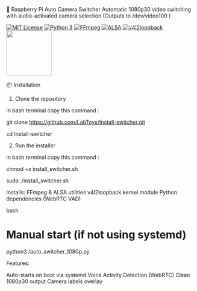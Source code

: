 🎥 Raspberry Pi Auto Camera Switcher
Automatic 1080p30 video switching with audio-activated camera selection
(Outputs to /dev/video100 )

[![MIT License](https://img.shields.io/badge/license-MIT-yellow.svg)](LICENSE)
[![Python 3](https://img.shields.io/badge/python-3.7+-blue.svg)](https://www.python.org/downloads/)
[![FFmpeg](https://img.shields.io/badge/FFmpeg-5.1+-green.svg?logo=ffmpeg)](https://ffmpeg.org/)
[![ALSA](https://img.shields.io/badge/ALSA-1.2-red.svg?logo=alsa)](https://alsa-project.org/)
[![v4l2loopback](https://img.shields.io/badge/v4l2loopback-0.12-blue.svg)](https://github.com/umlaeute/v4l2loopback)
<img src="https://www.raspberrypi.com/app/uploads/2022/02/COLOUR-Raspberry-Pi-Symbol-Registered.png" width="120">
  
📦 Installation

1. Clone the repository

in bash terminal copy this command :

git clone https://github.com/LabToys/Install-switcher.git

cd Install-switcher



2. Run the installer

in bash terminal copy this command :

chmod +x install_switcher.sh

sudo ./install_switcher.sh



Installs:
FFmpeg & ALSA utilities
v4l2loopback kernel module
Python dependencies (WebRTC VAD)

bash
# Manual start (if not using systemd)


python3 /auto_switcher_1080p.py


Features:

Auto-starts on boot via systemd
Voice Activity Detection (WebRTC)
Clean 1080p30 output
Camera labels overlay
